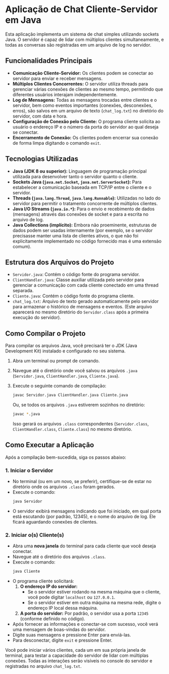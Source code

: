 # Aplicação de Chat Cliente-Servidor em Java

Esta aplicação implementa um sistema de chat simples utilizando sockets Java. O servidor é capaz de lidar com múltiplos clientes simultaneamente, e todas as conversas são registradas em um arquivo de log no servidor.

## Funcionalidades Principais

* **Comunicação Cliente-Servidor:** Os clientes podem se conectar ao servidor para enviar e receber mensagens.
* **Múltiplos Clientes Concorrentes:** O servidor utiliza threads para gerenciar várias conexões de clientes ao mesmo tempo, permitindo que diferentes usuários interajam independentemente.
* **Log de Mensagens:** Todas as mensagens trocadas entre clientes e o servidor, bem como eventos importantes (conexões, desconexões, erros), são salvos em um arquivo de texto (`chat_log.txt`) no diretório do servidor, com data e hora.
* **Configuração de Conexão pelo Cliente:** O programa cliente solicita ao usuário o endereço IP e o número da porta do servidor ao qual deseja se conectar.
* **Encerramento de Conexão:** Os clientes podem encerrar sua conexão de forma limpa digitando o comando `exit`.

## Tecnologias Utilizadas

* **Java (JDK 8 ou superior):** Linguagem de programação principal utilizada para desenvolver tanto o servidor quanto o cliente.
* **Sockets Java (`java.net.Socket`, `java.net.ServerSocket`):** Para estabelecer a comunicação baseada em TCP/IP entre o cliente e o servidor.
* **Threads (`java.lang.Thread`, `java.lang.Runnable`):** Utilizadas no lado do servidor para permitir o tratamento concorrente de múltiplos clientes.
* **Java I/O Streams (`java.io.*`):** Para o envio e recebimento de dados (mensagens) através das conexões de socket e para a escrita no arquivo de log.
* **Java Collections (implícito):** Embora não proeminente, estruturas de dados podem ser usadas internamente (por exemplo, se o servidor precisasse manter uma lista de clientes ativos, o que não foi explicitamente implementado no código fornecido mas é uma extensão comum).

## Estrutura dos Arquivos do Projeto

* `Servidor.java`: Contém o código fonte do programa servidor.
* `ClientHandler.java`: Classe auxiliar utilizada pelo servidor para gerenciar a comunicação com cada cliente conectado em uma thread separada.
* `Cliente.java`: Contém o código fonte do programa cliente.
* `chat_log.txt`: Arquivo de texto gerado automaticamente pelo servidor para armazenar o histórico de mensagens e eventos. (Este arquivo aparecerá no mesmo diretório do `Servidor.class` após a primeira execução do servidor).

## Como Compilar o Projeto

Para compilar os arquivos Java, você precisará ter o JDK (Java Development Kit) instalado e configurado no seu sistema.

1.  Abra um terminal ou prompt de comando.
2.  Navegue até o diretório onde você salvou os arquivos `.java` (`Servidor.java`, `ClientHandler.java`, `Cliente.java`).
3.  Execute o seguinte comando de compilação:

    ```bash
    javac Servidor.java ClientHandler.java Cliente.java
    ```
    Ou, se todos os arquivos `.java` estiverem sozinhos no diretório:
    ```bash
    javac *.java
    ```
    Isso gerará os arquivos `.class` correspondentes (`Servidor.class`, `ClientHandler.class`, `Cliente.class`) no mesmo diretório.

## Como Executar a Aplicação

Após a compilação bem-sucedida, siga os passos abaixo:

### 1. Iniciar o Servidor
   * No terminal (ou em um novo, se preferir), certifique-se de estar no diretório onde os arquivos `.class` foram gerados.
   * Execute o comando:
     ```bash
     java Servidor
     ```
   * O servidor exibirá mensagens indicando que foi iniciado, em qual porta está escutando (por padrão, 12345), e o nome do arquivo de log. Ele ficará aguardando conexões de clientes.

### 2. Iniciar o(s) Cliente(s)
   * Abra uma **nova janela** do terminal para cada cliente que você deseja conectar.
   * Navegue até o diretório dos arquivos `.class`.
   * Execute o comando:
     ```bash
     java Cliente
     ```
   * O programa cliente solicitará:
     1.  **O endereço IP do servidor:**
         * Se o servidor estiver rodando na mesma máquina que o cliente, você pode digitar `localhost` ou `127.0.0.1`.
         * Se o servidor estiver em outra máquina na mesma rede, digite o endereço IP local dessa máquina.
     2.  **A porta do servidor:** Por padrão, o servidor usa a porta `12345` (conforme definido no código).
   * Após fornecer as informações e conectar-se com sucesso, você verá uma mensagem de boas-vindas do servidor.
   * Digite suas mensagens e pressione Enter para enviá-las.
   * Para desconectar, digite `exit` e pressione Enter.

Você pode iniciar vários clientes, cada um em sua própria janela de terminal, para testar a capacidade do servidor de lidar com múltiplas conexões. Todas as interações serão visíveis no console do servidor e registradas no arquivo `chat_log.txt`.
